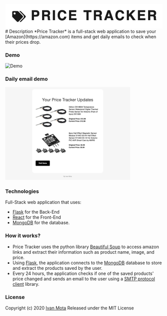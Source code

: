 <img align="center" src="./.github/logo.png" alt="Price Tracker Logo">
# Description
*Price Tracker* is a full-stack web application to save your [Amazon](https://amazon.com) items and get daily emails to check when their prices drop.

### Demo
![Demo](./.github/demo.gif)

### Daily email demo
<img src="./.github/email.png" width="400"/>

### Technologies
Full-Stack web application that uses:
* [Flask](https://flask.palletsprojects.com/en/1.1.x/) for the Back-End
* [React](https://reactjs.org/) for the Front-End
* [MongoDB](https://www.mongodb.com/) for the database.

### How it works?
* Price Tracker uses the python library [Beautiful Soup](https://www.crummy.com/software/BeautifulSoup/bs4/doc/) to access amazon links and extract their information such as product name, image, and price.
* Using [Flask](https://flask.palletsprojects.com/en/1.1.x/), the application connects to the [MongoDB](https://www.mongodb.com/) database to store and extract the products saved by the user.
* Every 24 hours, the application checks if one of the saved products' price changed and sends an email to the user using a [SMTP protocol client](https://docs.python.org/3/library/smtplib.html) library.

### License
Copyright (c) 2020 [Ivan Mota](https://ivanmtta.github.io/)
Released under the MIT License
